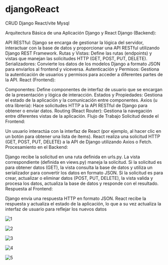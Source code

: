 # djangoReact
CRUD Django React/vite Mysql


Arquitectura Básica de una Aplicación Django y React
Django (Backend):

API RESTful: Django se encarga de gestionar la lógica del servidor, interactuar con la base de datos y proporcionar una API RESTful utilizando Django REST Framework.
Rutas y Vistas: Define las rutas (endpoints) y vistas que manejan las solicitudes HTTP (GET, POST, PUT, DELETE).
Serializadores: Convierte los datos de los modelos Django a formato JSON para enviarlos al frontend y viceversa.
Autenticación y Permisos: Gestiona la autenticación de usuarios y permisos para acceder a diferentes partes de la API.
React (Frontend):

Componentes: Define componentes de interfaz de usuario que se encargan de la presentación y lógica de interacción.
Estados y Propiedades: Gestiona el estado de la aplicación y la comunicación entre componentes.
Axios (u otra librería): Hace solicitudes HTTP a la API RESTful de Django para obtener o enviar datos.
Routing (React Router): Gestiona la navegación entre diferentes vistas de la aplicación.
Flujo de Trabajo
Solicitud desde el Frontend:

Un usuario interactúa con la interfaz de React (por ejemplo, al hacer clic en un botón para obtener una lista de ítems).
React realiza una solicitud HTTP (GET, POST, PUT, DELETE) a la API de Django utilizando Axios o Fetch.
Procesamiento en el Backend:

Django recibe la solicitud en una ruta definida en urls.py.
La vista correspondiente (definida en views.py) maneja la solicitud.
Si la solicitud es para obtener datos (GET), la vista consulta la base de datos y utiliza un serializador para convertir los datos en formato JSON.
Si la solicitud es para crear, actualizar o eliminar datos (POST, PUT, DELETE), la vista valida y procesa los datos, actualiza la base de datos y responde con el resultado.
Respuesta al Frontend:

Django envía una respuesta HTTP en formato JSON.
React recibe la respuesta y actualiza el estado de la aplicación, lo que a su vez actualiza la interfaz de usuario para reflejar los nuevos datos


![1](https://github.com/ErolesSA/djangoReact/assets/68412071/ff3a557a-d150-4d5b-a07a-b82574d165d8)

![2](https://github.com/ErolesSA/djangoReact/assets/68412071/cbb802f2-8300-4e0f-ac6a-c8d6dcb685b7)

![3](https://github.com/ErolesSA/djangoReact/assets/68412071/d4bfab17-a9a0-45e5-bd71-d7129e8d6f26)

![4](https://github.com/ErolesSA/djangoReact/assets/68412071/83eb18bc-ac8d-47e5-a6f6-4d2536347bb6)


![5](https://github.com/ErolesSA/djangoReact/assets/68412071/31479409-2c3c-473a-8f28-a63f97fa4e91)

